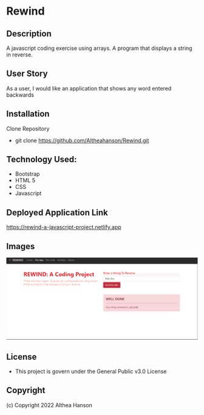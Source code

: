 # Rewind

## Description 
A javascript coding exercise using arrays. A program that displays a string in reverse.

## User Story
As a user, I would like an application that shows any word entered backwards

## Installation

Clone Repository
- git clone https://github.com/Altheahanson/Rewind.git

## Technology Used: 

- Bootstrap
- HTML 5
- CSS
- Javascript

## Deployed Application Link
https://rewind-a-javascript-project.netlify.app
## Images
![Rewind App](./img/rewindApp.png)

## License
- This project is govern under the General Public v3.0 License

## Copyright
   (c) Copyright 2022 Althea Hanson 
